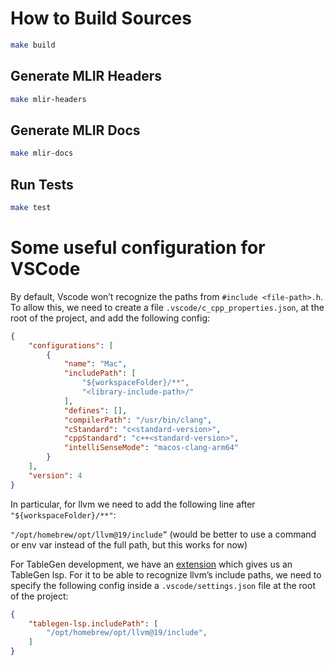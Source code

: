 # How to Build Sources

```sh
make build
```

## Generate MLIR Headers

```sh
make mlir-headers
```

## Generate MLIR Docs

```sh
make mlir-docs
```

## Run Tests

```sh
make test
```

# Some useful configuration for VSCode

By default, Vscode won’t recognize the paths from `#include <file-path>.h`. To allow this, we need to create a file `.vscode/c_cpp_properties.json`, at the root of the project, and add the following config:

```json
{
    "configurations": [
        {
            "name": "Mac",
            "includePath": [
                "${workspaceFolder}/**",
                "<library-include-path>/"
            ],
            "defines": [],
            "compilerPath": "/usr/bin/clang",
            "cStandard": "c<standard-version>",
            "cppStandard": "c++<standard-version>",
            "intelliSenseMode": "macos-clang-arm64"
        }
    ],
    "version": 4
}
```

In particular, for llvm we need to add the following line after `"${workspaceFolder}/**"`:

`"/opt/homebrew/opt/llvm@19/include”` (would be better to use a command or env var instead of the full path, but this works for now)

For TableGen development, we have an [extension](https://github.com/arata-nvm/tablegen-lsp) which gives us an TableGen lsp. For it to be able to recognize llvm’s include paths, we need to specify the following config inside a `.vscode/settings.json` file at the root of the project:

```json
{
    "tablegen-lsp.includePath": [
        "/opt/homebrew/opt/llvm@19/include",
    ]
}
```
